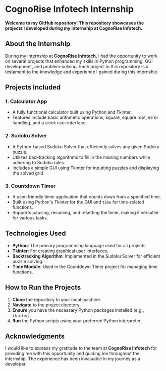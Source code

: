 # **CognoRise Infotech Internship**

**Welcome to my GitHub repository! This repository showcases the projects I developed during my internship at CognoRise Infotech.**

## **About the Internship**
During my internship at **CognoRise Infotech**, I had the opportunity to work on several projects that enhanced my skills in Python programming, GUI development, and problem-solving. Each project in this repository is a testament to the knowledge and experience I gained during this internship.

## **Projects Included**
### **1. Calculator App**
   - A fully functional calculator built using Python and Tkinter.
   - Features include basic arithmetic operations, square, square root, error handling, and a sleek user interface.

### **2. Sudoku Solver**
   - A Python-based Sudoku Solver that efficiently solves any given Sudoku puzzle.
   - Utilizes backtracking algorithms to fill in the missing numbers while adhering to Sudoku rules.
   - Includes a simple GUI using Tkinter for inputting puzzles and displaying the solved grid.

### **3. Countdown Timer**
   - A user-friendly timer application that counts down from a specified time.
   - Built using Python's Tkinter for the GUI and `time` for time-related functions.
   - Supports pausing, resuming, and resetting the timer, making it versatile for various tasks.

## **Technologies Used**
- **Python**: The primary programming language used for all projects.
- **Tkinter**: For creating graphical user interfaces.
- **Backtracking Algorithm**: Implemented in the Sudoku Solver for efficient puzzle solving.
- **Time Module**: Used in the Countdown Timer project for managing time functions.

## **How to Run the Projects**
1. **Clone** the repository to your local machine.
2. **Navigate** to the project directory.
3. **Ensure** you have the necessary Python packages installed (e.g., `tkinter`).
4. **Run** the Python scripts using your preferred Python interpreter.

## **Acknowledgments**
I would like to express my gratitude to the team at **CognoRise Infotech** for providing me with this opportunity and guiding me throughout the internship. The experience has been invaluable in my journey as a developer.
